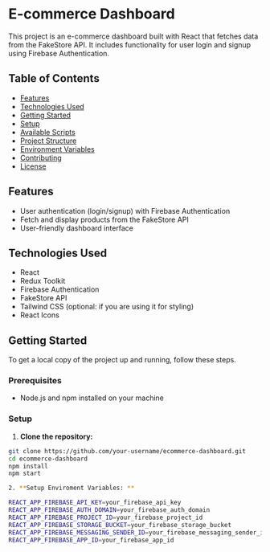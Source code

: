 # E-commerce Dashboard

This project is an e-commerce dashboard built with React that fetches data from the FakeStore API. It includes functionality for user login and signup using Firebase Authentication.

## Table of Contents

- [Features](#features)
- [Technologies Used](#technologies-used)
- [Getting Started](#getting-started)
- [Setup](#setup)
- [Available Scripts](#available-scripts)
- [Project Structure](#project-structure)
- [Environment Variables](#environment-variables)
- [Contributing](#contributing)
- [License](#license)

## Features

- User authentication (login/signup) with Firebase Authentication
- Fetch and display products from the FakeStore API
- User-friendly dashboard interface


## Technologies Used

- React
- Redux Toolkit
- Firebase Authentication
- FakeStore API
- Tailwind CSS (optional: if you are using it for styling)
- React Icons

## Getting Started

To get a local copy of the project up and running, follow these steps.

### Prerequisites

- Node.js and npm installed on your machine

### Setup

1. **Clone the repository:**

```bash
git clone https://github.com/your-username/ecommerce-dashboard.git
cd ecommerce-dashboard
npm install
npm start

2. **Setup Enviroment Variables: **

REACT_APP_FIREBASE_API_KEY=your_firebase_api_key
REACT_APP_FIREBASE_AUTH_DOMAIN=your_firebase_auth_domain
REACT_APP_FIREBASE_PROJECT_ID=your_firebase_project_id
REACT_APP_FIREBASE_STORAGE_BUCKET=your_firebase_storage_bucket
REACT_APP_FIREBASE_MESSAGING_SENDER_ID=your_firebase_messaging_sender_id
REACT_APP_FIREBASE_APP_ID=your_firebase_app_id
